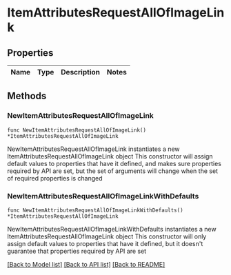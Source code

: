 # ItemAttributesRequestAllOfImageLink

## Properties

Name | Type | Description | Notes
------------ | ------------- | ------------- | -------------

## Methods

### NewItemAttributesRequestAllOfImageLink

`func NewItemAttributesRequestAllOfImageLink() *ItemAttributesRequestAllOfImageLink`

NewItemAttributesRequestAllOfImageLink instantiates a new ItemAttributesRequestAllOfImageLink object
This constructor will assign default values to properties that have it defined,
and makes sure properties required by API are set, but the set of arguments
will change when the set of required properties is changed

### NewItemAttributesRequestAllOfImageLinkWithDefaults

`func NewItemAttributesRequestAllOfImageLinkWithDefaults() *ItemAttributesRequestAllOfImageLink`

NewItemAttributesRequestAllOfImageLinkWithDefaults instantiates a new ItemAttributesRequestAllOfImageLink object
This constructor will only assign default values to properties that have it defined,
but it doesn't guarantee that properties required by API are set


[[Back to Model list]](../README.md#documentation-for-models) [[Back to API list]](../README.md#documentation-for-api-endpoints) [[Back to README]](../README.md)


